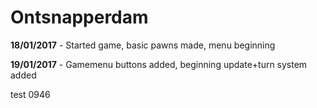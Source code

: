 # Ontsnapperdam

**18/01/2017** - Started game, basic pawns made, menu beginning

**19/01/2017** - Gamemenu buttons added, beginning update+turn system added

test 0946